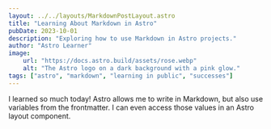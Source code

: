```yaml
---
layout: ../../layouts/MarkdownPostLayout.astro
title: "Learning About Markdown in Astro"
pubDate: 2023-10-01
description: "Exploring how to use Markdown in Astro projects."
author: "Astro Learner"
image:
    url: "https://docs.astro.build/assets/rose.webp"
    alt: "The Astro logo on a dark background with a pink glow."
tags: ["astro", "markdown", "learning in public", "successes"]
---
```


I learned so much today! Astro allows me to write in Markdown, but also use variables from the frontmatter. I can even access those values in an Astro layout component.